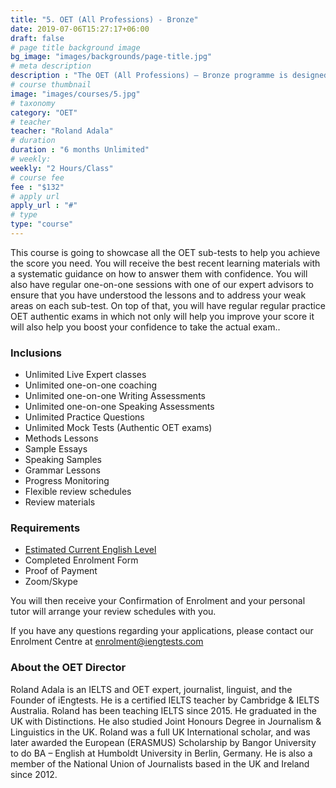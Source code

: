 ```yaml
---
title: "5. OET (All Professions) - Bronze"
date: 2019-07-06T15:27:17+06:00
draft: false
# page title background image
bg_image: "images/backgrounds/page-title.jpg"
# meta description
description : "The OET (All Professions) – Bronze programme is designed for healthcare professionals who wish to prepare for the OET exam with unlimited reviews within 6 months duration."
# course thumbnail
image: "images/courses/5.jpg"
# taxonomy
category: "OET"
# teacher
teacher: "Roland Adala"
# duration
duration : "6 months Unlimited"
# weekly:
weekly: "2 Hours/Class"
# course fee
fee : "$132"
# apply url
apply_url : "#"
# type
type: "course"
---
```



This course is going to showcase all the OET sub-tests to help you achieve the score you need. You will receive the best recent learning materials with a systematic guidance on how to answer them with confidence. You will also have regular one-on-one sessions with one of our expert advisors to ensure that you have understood the lessons and to address your weak areas on each sub-test. On top of that, you will have regular regular practice OET authentic exams in which not only will help you improve your score it will also help you boost your confidence to take the actual exam.. </p>

### Inclusions



* Unlimited Live Expert classes
* Unlimited one-on-one coaching
* Unlimited one-on-one Writing Assessments
* Unlimited one-on-one Speaking Assessments
* Unlimited Practice Questions
* Unlimited Mock Tests (Authentic OET exams)
* Methods Lessons
* Sample Essays
* Speaking Samples
* Grammar Lessons
* Progress Monitoring
* Flexible review schedules
* Review materials 

### Requirements

* [Estimated Current English Level](https://bit.ly/2Zq8VQW)
* Completed Enrolment Form
* Proof of Payment
* Zoom/Skype 

You will then receive your Confirmation of Enrolment and your personal tutor will arrange your review schedules with you.

If you have any questions regarding your applications, please contact our Enrolment Centre at [enrolment@iengtests.com](mailto:enrolment@iengtests.com) 


### About the OET Director

Roland Adala is an IELTS and OET expert, journalist, linguist, and the Founder of iEngtests. He is a certified IELTS teacher by Cambridge & IELTS Australia. Roland has been teaching IELTS since 2015. He graduated in the UK with Distinctions. He also studied Joint Honours Degree in Journalism & Linguistics in the UK. Roland was a full UK International scholar, and was later awarded the European (ERASMUS) Scholarship by Bangor University to do BA – English at Humboldt University in Berlin, Germany. He is also a member of the National Union of Journalists based in the UK and Ireland since 2012.